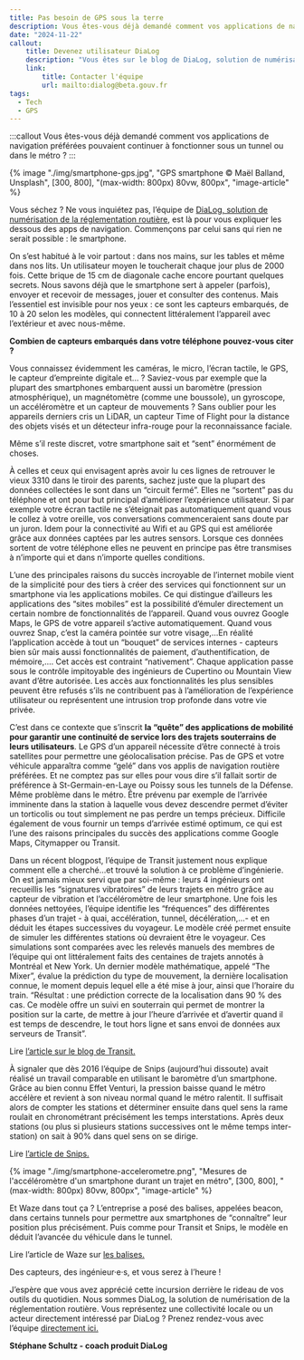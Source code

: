 ```yaml
---
title: Pas besoin de GPS sous la terre
description: Vous êtes-vous déjà demandé comment vos applications de navigation préférées pouvaient continuer à fonctionner sous un tunnel ou dans le métro ?
date: "2024-11-22"
callout:
    title: Devenez utilisateur DiaLog
    description: "Vous êtes sur le blog de DiaLog, solution de numérisation de la réglementation routière propulsée par Beta.gouv du Ministère des transports. Vous représentez une collectivité locale intéressée par DiaLog ? Prenez rendez-vous avec l’équipe directement ici."
    link:
        title: Contacter l'équipe
        url: mailto:dialog@beta.gouv.fr
tags:
  - Tech
  - GPS
---
```

    
:::callout
Vous êtes-vous déjà demandé comment vos applications de navigation préférées pouvaient continuer à fonctionner sous un tunnel ou dans le métro ?
:::

<div class="contenu-article">

{% image "./img/smartphone-gps.jpg", "GPS smartphone © Maël Balland, Unsplash", [300, 800], "(max-width: 800px) 80vw, 800px", "image-article" %}

Vous séchez ? Ne vous inquiétez pas, l’équipe de [DiaLog, solution de numérisation de la réglementation routière](https://www.dialog.beta.gouv.fr/), est là pour vous expliquer les dessous des apps de navigation. Commençons par celui sans qui rien ne serait possible : le smartphone.

On s’est habitué à le voir partout : dans nos mains, sur les tables et même dans nos lits. Un utilisateur moyen le toucherait chaque jour plus de 2000 fois. Cette brique de 15 cm de diagonale cache encore pourtant quelques secrets. Nous savons déjà que le smartphone sert à appeler (parfois), envoyer et recevoir de messages, jouer et consulter des contenus. Mais l’essentiel est invisible pour nos yeux : ce sont les capteurs embarqués, de 10 à 20 selon les modèles, qui connectent littéralement l’appareil avec l’extérieur et avec nous-même. 

**Combien de capteurs embarqués dans votre téléphone pouvez-vous citer ?**

Vous connaissez évidemment  les caméras, le micro, l’écran tactile, le GPS, le capteur d’empreinte digitale et… ? Saviez-vous par exemple que la plupart des smartphones embarquent aussi un baromètre (pression atmosphérique), un magnétomètre (comme une boussole), un gyroscope, un accéléromètre et un capteur de mouvements ? Sans oublier pour les appareils derniers cris un LiDAR, un capteur Time of Flight pour la distance des objets visés et un détecteur infra-rouge pour la reconnaissance faciale. 

Même s’il reste discret, votre smartphone sait et “sent” énormément de choses.

À celles et ceux qui envisagent après avoir lu ces lignes de retrouver le vieux 3310 dans le tiroir des parents, sachez juste que la plupart des données collectées le sont dans un “circuit fermé”. Elles ne “sortent” pas du téléphone et ont pour but principal d’améliorer l’expérience utilisateur. Si par exemple votre écran tactile ne s’éteignait pas automatiquement quand vous le collez à votre oreille, vos conversations commenceraient sans doute par un juron. Idem pour la connectivité au Wifi et au GPS qui est améliorée grâce aux données captées par les autres sensors. Lorsque ces données sortent de votre téléphone elles ne peuvent en principe pas être transmises à n’importe qui et dans n’importe quelles conditions.

L’une des principales raisons du succès incroyable de l’internet mobile vient de la simplicité pour des tiers à créer des services qui fonctionnent sur un smartphone via les applications mobiles. Ce qui distingue d’ailleurs les applications des “sites mobiles” est la possibilité d’émuler directement un certain nombre de fonctionnalités de l’appareil. Quand vous ouvrez Google Maps, le GPS de votre appareil s’active automatiquement. Quand vous ouvrez Snap, c’est la caméra pointée sur votre visage,...En réalité l’application accède à tout un “bouquet” de services internes - capteurs bien sûr mais aussi fonctionnalités de paiement, d’authentification, de mémoire,.... Cet accès est contraint “nativement”. Chaque application passe sous le contrôle impitoyable des ingénieurs de Cupertino ou Mountain View avant d’être autorisée. Les accès aux fonctionnalités les plus sensibles peuvent être refusés s’ils ne contribuent pas à l’amélioration de l’expérience utilisateur ou représentent une intrusion trop profonde dans votre vie privée.

C’est dans ce contexte que s’inscrit  **la “quête” des applications de mobilité pour garantir une continuité de service lors des trajets souterrains de leurs utilisateurs**. Le GPS d’un appareil nécessite d’être connecté à trois satellites pour permettre une géolocalisation précise. Pas de GPS et votre véhicule apparaîtra comme “gelé” dans vos applis de navigation routière préférées. Et ne comptez pas sur elles pour vous dire s’il fallait sortir de préférence à St-Germain-en-Laye ou Poissy sous les tunnels de la Défense. Même problème dans le métro. Être prévenu par exemple de l’arrivée imminente dans la station à laquelle vous devez descendre permet d’éviter un torticolis ou tout simplement ne pas perdre un temps précieux. Difficile également de vous fournir un temps d’arrivée estimé optimum, ce qui est l’une des raisons principales du succès des applications comme Google Maps, Citymapper ou Transit.

Dans un récent blogpost, l’équipe de Transit justement nous explique comment elle a cherché…et trouvé la solution à ce problème d’ingénierie. On est jamais mieux servi que par soi-même : leurs 4 ingénieurs ont recueillis les “signatures vibratoires” de leurs trajets en métro grâce au capteur de vibration et l’accéléromètre de leur smartphone. Une fois les données nettoyées, l’équipe identifie les “fréquences” des différentes phases d’un trajet - à quai, accélération, tunnel, décélération,...- et en déduit les étapes successives du voyageur. Le modèle créé permet ensuite de simuler les différentes stations où devraient être le voyageur. Ces simulations sont comparées avec les relevés manuels des membres de l’équipe qui ont littéralement faits des centaines de trajets annotés à Montréal et New York. Un dernier modèle mathématique, appelé “The Mixer”, évalue la prédiction du type de mouvement, la dernière localisation connue, le moment depuis lequel elle a été mise à jour, ainsi que l’horaire du train. “Résultat : une prédiction correcte de la localisation dans 90 % des cas. Ce modèle offre un suivi en souterrain qui permet de montrer la position sur la carte, de mettre à jour l’heure d’arrivée et d’avertir quand il est temps de descendre, le tout hors ligne et sans envoi de données aux serveurs de Transit”. 

Lire [l’article sur le blog de Transit.](https://blog.transitapp.com/go-underground/)

À signaler que dès 2016 l’équipe de Snips (aujourd’hui dissoute) avait réalisé un travail comparable en utilisant le baromètre d’un smartphone. Grâce au bien connu Effet Venturi, la pression baisse quand le métro accélère et revient à son niveau normal quand le métro ralentit. Il suffisait alors de compter les stations et déterminer ensuite dans quel sens la rame roulait en chronométrant précisément les temps interstations. Après deux stations (ou plus si plusieurs stations successives ont le même temps inter-station) on sait à 90% dans quel sens on se dirige.

Lire [l’article de Snips.](https://medium.com/snips-ai/underground-location-tracking-3ea56803dddc)

{% image "./img/smartphone-accelerometre.png", "Mesures de l'accéléromètre d'un smartphone durant un trajet en métro", [300, 800], "(max-width: 800px) 80vw, 800px", "image-article" %}

Et Waze dans tout ça ? L’entreprise a posé des balises, appelées beacon, dans certains tunnels pour permettre aux smartphones de “connaître” leur position plus précisément. Puis comme pour Transit et Snips, le modèle en déduit l’avancée du véhicule dans le tunnel.

Lire l’article de Waze sur [les balises.](https://support.google.com/waze/partners/answer/9416071)
 
Des capteurs, des ingénieur·e·s, et vous serez à l’heure !

J’espère que vous avez apprécié cette incursion derrière le rideau de vos outils du quotidien.
Nous sommes DiaLog, la solution de numérisation de la réglementation routière. Vous représentez une collectivité locale ou un acteur directement intéressé par DiaLog ? Prenez rendez-vous avec l’équipe [directement ici.](https://cal.com/team/dialog/prise-de-contact-30-mn?layout=mobile&date=2024-11-21&month=2024-11)

**Stéphane Schultz - coach produit DiaLog**
</div>
